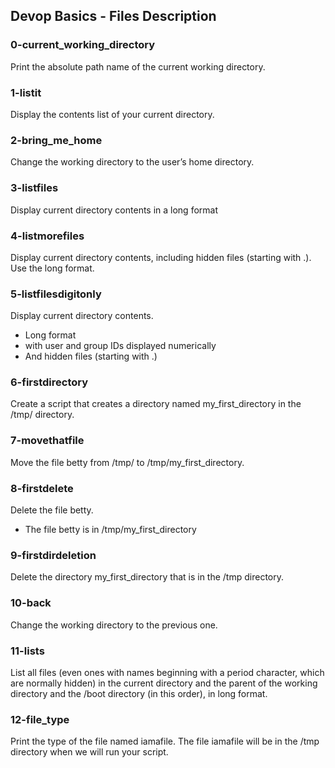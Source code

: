 ## Devop Basics - Files Description
### 0-current_working_directory
Print the absolute path name of the current working directory.
### 1-listit
Display the contents list of your current directory.
### 2-bring_me_home
Change the working directory to the user’s home directory.
### 3-listfiles
Display current directory contents in a long format
### 4-listmorefiles
Display current directory contents, including hidden files (starting with .). Use the long format.
### 5-listfilesdigitonly
Display current directory contents.
- Long format
- with user and group IDs displayed numerically
- And hidden files (starting with .)
### 6-firstdirectory
Create a script that creates a directory named my_first_directory in the /tmp/ directory.
### 7-movethatfile
Move the file betty from /tmp/ to /tmp/my_first_directory.
### 8-firstdelete
Delete the file betty.
- The file betty is in /tmp/my_first_directory
### 9-firstdirdeletion
Delete the directory my_first_directory that is in the /tmp directory.
### 10-back
Change the working directory to the previous one.
### 11-lists
List all files (even ones with names beginning with a period character, which are normally hidden) in the current directory and the parent of the working directory and the /boot directory (in this order), in long format.
### 12-file_type
Print the type of the file named iamafile. The file iamafile will be in the /tmp directory when we will run your script.
